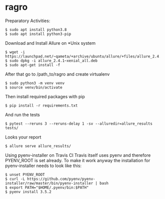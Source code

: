 # ragro


Preparatory Activities:
```
$ sudo apt install python3.8
$ sudo apt install python3-pip
```

Download and Install Allure on *Unix system
```
$ wget -i https://launchpad.net/~qameta/+archive/ubuntu/allure/+files/allure_2.4.1~xenial_all.deb
$ sudo dpkg -i allure_2.4.1~xenial_all.deb
$ sudo apt-get install -f
```

After that go to /path_to/ragro and create virtualenv
```
$ sudo python3 -m venv venv
$ source venv/bin/activate
```
Then install required packages with pip
```
$ pip install -r requirements.txt
```
And run the tests
```
$ pytest --reruns 3 --reruns-delay 1 -sv --alluredir=allure_results tests/
```

Looks your report
```
$ allure serve allure_results/
```

Using pyenv-installer on Travis CI
Travis itself uses pyenv and therefore PYENV_ROOT is set already. To make it work anyway the installation for pyenv-installer needs to look like this:

```
$ unset PYENV_ROOT
$ curl -L https://github.com/pyenv/pyenv-installer/raw/master/bin/pyenv-installer | bash
$ export PATH="$HOME/.pyenv/bin:$PATH"
$ pyenv install 3.5.2
```
